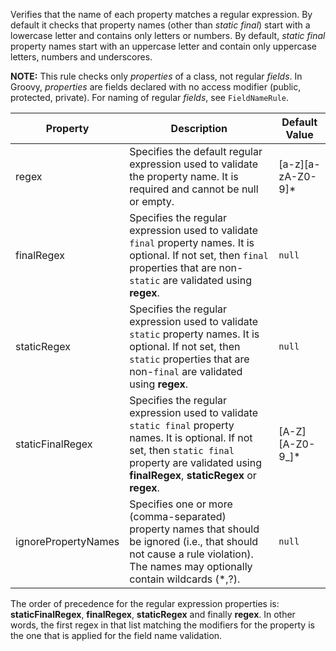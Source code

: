 
Verifies that the name of each property matches a regular expression. By default it checks that
property names (other than *static final*) start with a lowercase letter and contains only letters or numbers.
By default, *static final* property names start with an uppercase letter and contain only uppercase
letters, numbers and underscores.

**NOTE:** This rule checks only *properties* of a class, not regular *fields*. In Groovy,
*properties* are fields declared with no access modifier (public, protected, private).
For naming of regular *fields*, see `FieldNameRule`.

| Property                    | Description            | Default Value    |
|-----------------------------|------------------------|------------------|
| regex                       | Specifies the default regular expression used to validate the property name. It is required and cannot be null or empty.         | \[a-z\]\[a-zA-Z0-9\]* |
| finalRegex                  | Specifies the regular expression used to validate `final` property names. It is optional. If not set, then `final` properties that are non-`static` are validated using **regex**. | `null` |
| staticRegex                 | Specifies the regular expression used to validate `static` property names. It is optional. If not set, then `static` properties that are non-`final` are validated using **regex**. | `null` |
| staticFinalRegex            | Specifies the regular expression used to validate `static final` property names. It is optional. If not set, then `static final` property are validated using **finalRegex**, **staticRegex** or **regex**.                      | \[A-Z\]\[A-Z0-9_\]*  |
| ignorePropertyNames         | Specifies one or more (comma-separated) property names that should be ignored (i.e., that should not cause a rule violation). The names may optionally contain wildcards (*,?).      | `null` |


The order of precedence for the regular expression properties is: **staticFinalRegex**, **finalRegex**,
**staticRegex** and finally **regex**. In other words, the first regex in that list matching the
modifiers for the property is the one that is applied for the field name validation.

